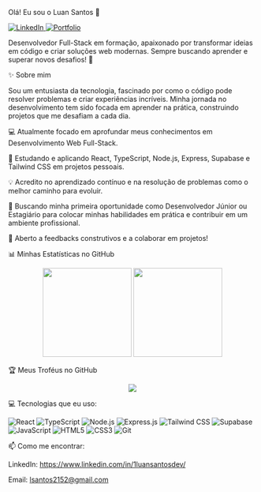 Olá! Eu sou o Luan Santos 👋

<p align="left">
<a href="https://www.linkedin.com/in/1luansantosdev/" target="_blank">
<img src="https://www.google.com/search?q=https://img.shields.io/badge/-LinkedIn-0077B5%3Fstyle%3Dfor-the-badge%26logo%3Dlinkedin%26logoColor%3Dwhite" alt="LinkedIn"/>
</a>
<a href="https://www.google.com/search?q=https://luan-portfolio-git-main-luan-santos-projects-9f68700d.vercel.app/" target="_blank">
<img src="https://www.google.com/search?q=https://img.shields.io/badge/Portf%C3%B3lio-000000%3Fstyle%3Dfor-the-badge%26logo%3DAbout.me%26logoColor%3Dwhite" alt="Portfolio"/>
</a>
</p>

Desenvolvedor Full-Stack em formação, apaixonado por transformar ideias em código e criar soluções web modernas. Sempre buscando aprender e superar novos desafios! 🚀

✨ Sobre mim

Sou um entusiasta da tecnologia, fascinado por como o código pode resolver problemas e criar experiências incríveis. Minha jornada no desenvolvimento tem sido focada em aprender na prática, construindo projetos que me desafiam a cada dia.

💻 Atualmente focado em aprofundar meus conhecimentos em Desenvolvimento Web Full-Stack.

🚀 Estudando e aplicando React, TypeScript, Node.js, Express, Supabase e Tailwind CSS em projetos pessoais.

💡 Acredito no aprendizado contínuo e na resolução de problemas como o melhor caminho para evoluir.

🎯 Buscando minha primeira oportunidade como Desenvolvedor Júnior ou Estagiário para colocar minhas habilidades em prática e contribuir em um ambiente profissional.

🤝 Aberto a feedbacks construtivos e a colaborar em projetos!

📊 Minhas Estatísticas no GitHub

<!-- GitHub Stats - Verifique se 'lsantosdev1' é o seu username correto -->

<p align="center">
<img height="180em" src="https://www.google.com/search?q=https://github-readme-stats.vercel.app/api%3Fusername%3Dlsantosdev1%26show_icons%3Dtrue%26theme%3Dtokyonight%26include_all_commits%3Dtrue%26count_private%3Dtrue"/>
<img height="180em" src="https://www.google.com/search?q=https://github-readme-stats.vercel.app/api/top-langs/%3Fusername%3Dlsantosdev1%26layout%3Dcompact%26langs_count%3D7%26theme%3Dtokyonight"/>
</p>

🏆 Meus Troféus no GitHub

<!-- GitHub Profile Trophy - Começa Aqui -->

<p align="center">
<a href="https://github.com/ryo-ma/github-profile-trophy">
<img src="https://www.google.com/search?q=https://github-profile-trophy.vercel.app/%3Fusername%3Dlsantosdev1%26theme%3Ddracula%26column%3D7%26margin-w%3D15%26margin-h%3D15"/>
</a>
</p>
<!-- GitHub Profile Trophy - Termina Aqui -->

💻 Tecnologias que eu uso:

<p align="left">
<img src="https://www.google.com/search?q=https://img.shields.io/badge/React-20232A%3Fstyle%3Dfor-the-badge%26logo%3Dreact%26logoColor%3D61DAFB" alt="React"/>
<img src="https://www.google.com/search?q=https://img.shields.io/badge/TypeScript-007ACC%3Fstyle%3Dfor-the-badge%26logo%3Dtypescript%26logoColor%3Dwhite" alt="TypeScript"/>
<img src="https://www.google.com/search?q=https://img.shields.io/badge/Node.js-339933%3Fstyle%3Dfor-the-badge%26logo%3Dnodedotjs%26logoColor%3Dwhite" alt="Node.js"/>
<img src="https://www.google.com/search?q=https://img.shields.io/badge/Express.js-000000%3Fstyle%3Dfor-the-badge%26logo%3Dexpress%26logoColor%3Dwhite" alt="Express.js"/>
<img src="https://www.google.com/search?q=https://img.shields.io/badge/Tailwind_CSS-38B2AC%3Fstyle%3Dfor-the-badge%26logo%3Dtailwind-css%26logoColor%3Dwhite" alt="Tailwind CSS"/>
<img src="https://img.shields.io/badge/Supabase-3ECF8E?style=for-the-badge&logo=supabase&logoColor=white" alt="Supabase"/>
<img src="https://www.google.com/search?q=https://img.shields.io/badge/JavaScript-F7DF1E%3Fstyle%3Dfor-the-badge%26logo%3Djavascript%26logoColor%3Dblack" alt="JavaScript"/>
<img src="https://www.google.com/search?q=https://img.shields.io/badge/HTML5-E34F26%3Fstyle%3Dfor-the-badge%26logo%3Dhtml5%26logoColor%3Dwhite" alt="HTML5"/>
<img src="https://www.google.com/search?q=https://img.shields.io/badge/CSS3-1572B6%3Fstyle%3Dfor-the-badge%26logo%3Dcss3%26logoColor%3Dwhite" alt="CSS3"/>
<img src="https://www.google.com/search?q=https://img.shields.io/badge/Git-F05032%3Fstyle%3Dfor-the-badge%26logo%3Dgit%26logoColor%3Dwhite" alt="Git"/>
</p>

📫 Como me encontrar:

LinkedIn: https://www.linkedin.com/in/1luansantosdev/

Email: lsantos2152@gmail.com
